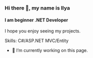 ### Hi there 👋, my name is Ilya
#### I am beginner .NET Developer 
I hope you enjoy seeing my projects.

Skills: С#/ASP.NET MVC/Entity

- 🔭 I’m currently working on this page. 




